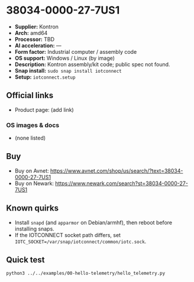 # 38034-0000-27-7US1

- **Supplier:** Kontron
- **Arch:** amd64
- **Processor:** TBD
- **AI acceleration:** —
- **Form factor:** Industrial computer / assembly code
- **OS support:** Windows / Linux (by image)
- **Description:** Kontron assembly/kit code; public spec not found.
- **Snap install:** `sudo snap install iotconnect`
- **Setup:** `iotconnect.setup`

## Official links
- Product page: (add link)

### OS images & docs
- (none listed)

## Buy
- Buy on Avnet: https://www.avnet.com/shop/us/search/?text=38034-0000-27-7US1
- Buy on Newark: https://www.newark.com/search?st=38034-0000-27-7US1

## Known quirks
- Install `snapd` (and `apparmor` on Debian/armhf), then reboot before installing snaps.
- If the IOTCONNECT socket path differs, set `IOTC_SOCKET=/var/snap/iotconnect/common/iotc.sock`.

## Quick test
```bash
python3 ../../examples/00-hello-telemetry/hello_telemetry.py
```
